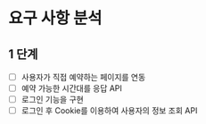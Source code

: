 # 요구 사항 분석
## 1 단계
- [ ] 사용자가 직접 예약하는 페이지를 연동
- [ ] 예약 가능한 시간대를 응답 API
- [ ] 로그인 기능을 구현
- [ ] 로그인 후 Cookie를 이용하여 사용자의 정보 조회 API
